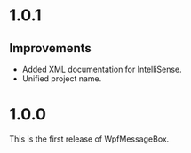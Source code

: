 # 1.0.1

## Improvements

* Added XML documentation for IntelliSense.
* Unified project name.

# 1.0.0

This is the first release of WpfMessageBox.
